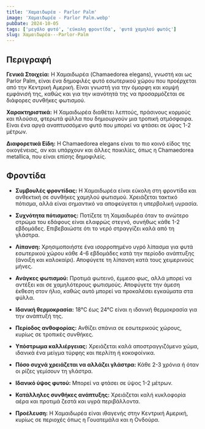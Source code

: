 ```yaml
---
title: 'Χαμαιδωρέα - Parlor Palm'
image: 'Χαμαιδωρέα - Parlor Palm.webp'
pubDate: 2024-10-05
tags: ['μεγάλο φυτό', 'εύκολη φροντίδα', 'φυτά χαμηλού φωτός']
slug: Χαμαιδωρέα---Parlor-Palm
---
```


**Περιγραφή**
----------------
**Γενικά Στοιχεία:**
Η Χαμαιδωρέα (Chamaedorea elegans), γνωστή και ως Parlor Palm, είναι ένα δημοφιλές φυτό εσωτερικού χώρου που προέρχεται από την Κεντρική Αμερική. Είναι γνωστή για την όμορφη και κομψή εμφάνισή της, καθώς και για την ικανότητά της να προσαρμόζεται σε διάφορες συνθήκες φωτισμού.

**Χαρακτηριστικά:**
Η Χαμαιδωρέα διαθέτει λεπτούς, πράσινους κορμούς και πλούσια, φτερωτά φύλλα που δημιουργούν μια τροπική ατμόσφαιρα. Είναι ένα αργά αναπτυσσόμενο φυτό που μπορεί να φτάσει σε ύψος 1-2 μέτρων.

**Διαφορετικά Είδη:**
Η Chamaedorea elegans είναι το πιο κοινό είδος της οικογένειας, αν και υπάρχουν και άλλες ποικιλίες, όπως η Chamaedorea metallica, που είναι επίσης δημοφιλείς.

**Φροντίδα**
--------------
* **Συμβουλές φροντίδας:** 
  Η Χαμαιδωρέα είναι εύκολη στη φροντίδα και ανθεκτική σε συνθήκες χαμηλού φωτισμού. Χρειάζεται τακτικό πότισμα, αλλά είναι σημαντικό να αποφεύγεται η υπερβολική υγρασία.

* **Συχνότητα πότισματος:** 
  Ποτίζετε τη Χαμαιδωρέα όταν το ανώτερο στρώμα του εδάφους είναι ελαφρώς στεγνό, συνήθως κάθε 1-2 εβδομάδες. Επιβεβαιώστε ότι το νερό στραγγίζει καλά από τη γλάστρα.

* **Λίπανση:** 
  Χρησιμοποιήστε ένα ισορροπημένο υγρό λίπασμα για φυτά εσωτερικού χώρου κάθε 4-6 εβδομάδες κατά την περίοδο ανάπτυξης (άνοιξη και καλοκαίρι). Αποφύγετε τη λίπανση κατά τους χειμερινούς μήνες.

* **Ανάγκες φωτισμού:** 
  Προτιμά φωτεινό, έμμεσο φως, αλλά μπορεί να αντέξει και σε χαμηλότερους φωτισμούς. Αποφύγετε την άμεση έκθεση στον ήλιο, καθώς αυτό μπορεί να προκαλέσει εγκαύματα στα φύλλα.

* **Ιδανική θερμοκρασία:** 
  18°C έως 24°C είναι η ιδανική θερμοκρασία για την ανάπτυξή της.

* **Περίοδος ανθοφορίας:**
  Ανθίζει σπάνια σε εσωτερικούς χώρους, κυρίως σε τροπικές συνθήκες.

* **Υπόστρωμα καλλιέργειας:**
  Χρειάζεται καλά αποστραγγιζόμενο χώμα, ιδανικά ένα μείγμα τύρφης και περλίτη ή κοκοφοίνικα.

* **Πόσο συχνά χρειάζεται να αλλάζει γλάστρα:** 
  Κάθε 2-3 χρόνια ή όταν οι ρίζες γεμίσουν τη γλάστρα.

* **Ιδανικό ύψος φυτού:** 
  Μπορεί να φτάσει σε ύψος 1-2 μέτρων.

* **Κατάλληλες συνθήκες ανάπτυξης:** 
  Χρειάζεται καλή κυκλοφορία αέρα και προτιμά ζεστά και υγρά περιβάλλοντα.

* **Προέλευση:**
  Η Χαμαιδωρέα είναι ιθαγενής στην Κεντρική Αμερική, κυρίως σε περιοχές όπως η Γουατεμάλα και η Ονδούρα.